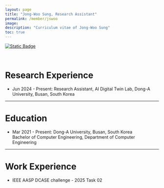```yaml
---
layout: page
title: "Jong-Woo Sung, Research Assistant"
permalink: /member/jswoo
image: 
description: "Curriculum vitae of Jong-Woo Sung"
toc: true
---
```


[![Static Badge](https://img.shields.io/badge/CV-2AFFDA?logo=readdotcv&color=White)](../members/UnderGrad/Sung-Jong-Woo.pdf)

<br>

# Research Experience
 
* Jun 2024 - Present: Research Assistant, AI Digital Twin Lab, Dong-A University, Busan, South Korea

***

# Education

* Mar 2021 - Present: Dong-A University, Busan, South Korea <br> Bachelor of Computer Engineering, Department of Computer Engineering

***

# Work Experience

* IEEE AASP DCASE challenge - 2025 Task 02
